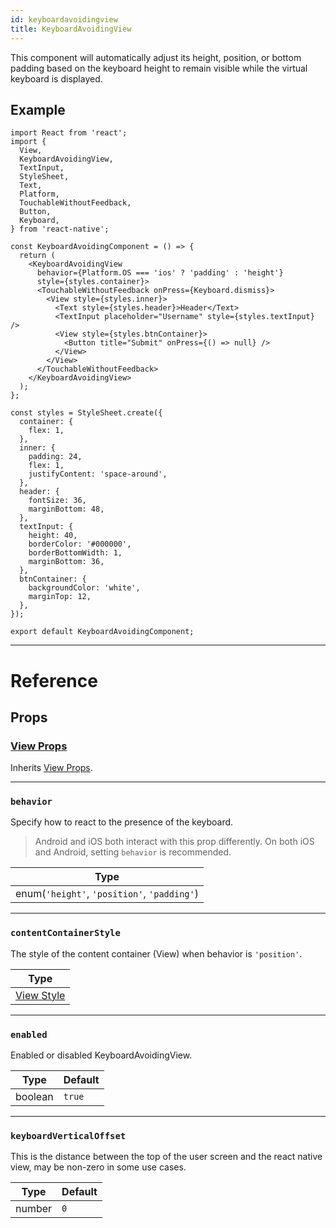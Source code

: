 ```yaml
---
id: keyboardavoidingview
title: KeyboardAvoidingView
---
```


This component will automatically adjust its height, position, or bottom padding based on the keyboard height to remain visible while the virtual keyboard is displayed.

## Example

```SnackPlayer name=KeyboardAvoidingView&supportedPlatforms=android,ios
import React from 'react';
import {
  View,
  KeyboardAvoidingView,
  TextInput,
  StyleSheet,
  Text,
  Platform,
  TouchableWithoutFeedback,
  Button,
  Keyboard,
} from 'react-native';

const KeyboardAvoidingComponent = () => {
  return (
    <KeyboardAvoidingView
      behavior={Platform.OS === 'ios' ? 'padding' : 'height'}
      style={styles.container}>
      <TouchableWithoutFeedback onPress={Keyboard.dismiss}>
        <View style={styles.inner}>
          <Text style={styles.header}>Header</Text>
          <TextInput placeholder="Username" style={styles.textInput} />
          <View style={styles.btnContainer}>
            <Button title="Submit" onPress={() => null} />
          </View>
        </View>
      </TouchableWithoutFeedback>
    </KeyboardAvoidingView>
  );
};

const styles = StyleSheet.create({
  container: {
    flex: 1,
  },
  inner: {
    padding: 24,
    flex: 1,
    justifyContent: 'space-around',
  },
  header: {
    fontSize: 36,
    marginBottom: 48,
  },
  textInput: {
    height: 40,
    borderColor: '#000000',
    borderBottomWidth: 1,
    marginBottom: 36,
  },
  btnContainer: {
    backgroundColor: 'white',
    marginTop: 12,
  },
});

export default KeyboardAvoidingComponent;
```

---

# Reference

## Props

### [View Props](versioned_docs/version-0.72/view.md#props)

Inherits [View Props](versioned_docs/version-0.72/view.md#props).

---

### `behavior`

Specify how to react to the presence of the keyboard.

> Android and iOS both interact with this prop differently. On both iOS and Android, setting `behavior` is recommended.

| Type                                        |
| ------------------------------------------- |
| enum(`'height'`, `'position'`, `'padding'`) |

---

### `contentContainerStyle`

The style of the content container (View) when behavior is `'position'`.

| Type                                                          |
| ------------------------------------------------------------- |
| [View Style](versioned_docs/version-0.72/view-style-props.md) |

---

### `enabled`

Enabled or disabled KeyboardAvoidingView.

| Type    | Default |
| ------- | ------- |
| boolean | `true`  |

---

### `keyboardVerticalOffset`

This is the distance between the top of the user screen and the react native view, may be non-zero in some use cases.

| Type   | Default |
| ------ | ------- |
| number | `0`     |
